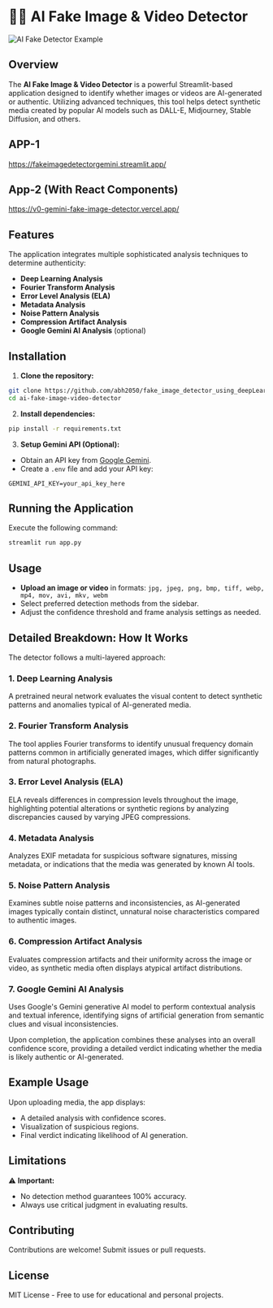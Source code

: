 # 🕵️‍♂️ AI Fake Image & Video Detector

![AI Fake Detector Example](https://www.fakeimagedetector.com/static/images/image-forensics.jpg)

## Overview

The **AI Fake Image & Video Detector** is a powerful Streamlit-based application designed to identify whether images or videos are AI-generated or authentic. Utilizing advanced techniques, this tool helps detect synthetic media created by popular AI models such as DALL-E, Midjourney, Stable Diffusion, and others.

## APP-1
https://fakeimagedetectorgemini.streamlit.app/

## App-2 (With React Components)
https://v0-gemini-fake-image-detector.vercel.app/

## Features

The application integrates multiple sophisticated analysis techniques to determine authenticity:

- **Deep Learning Analysis**
- **Fourier Transform Analysis**
- **Error Level Analysis (ELA)**
- **Metadata Analysis**
- **Noise Pattern Analysis**
- **Compression Artifact Analysis**
- **Google Gemini AI Analysis** (optional)

## Installation

1. **Clone the repository:**
```bash
git clone https://github.com/abh2050/fake_image_detector_using_deepLearning_Gemini_AI.git
cd ai-fake-image-video-detector
```

2. **Install dependencies:**
```bash
pip install -r requirements.txt
```

3. **Setup Gemini API (Optional):**
- Obtain an API key from [Google Gemini](https://makersuite.google.com/).
- Create a `.env` file and add your API key:
```
GEMINI_API_KEY=your_api_key_here
```

## Running the Application

Execute the following command:
```bash
streamlit run app.py
```

## Usage

- **Upload an image or video** in formats: `jpg, jpeg, png, bmp, tiff, webp, mp4, mov, avi, mkv, webm`
- Select preferred detection methods from the sidebar.
- Adjust the confidence threshold and frame analysis settings as needed.

## Detailed Breakdown: How It Works

The detector follows a multi-layered approach:

### 1. **Deep Learning Analysis**
A pretrained neural network evaluates the visual content to detect synthetic patterns and anomalies typical of AI-generated media.

### 2. **Fourier Transform Analysis**
The tool applies Fourier transforms to identify unusual frequency domain patterns common in artificially generated images, which differ significantly from natural photographs.

### 3. **Error Level Analysis (ELA)**
ELA reveals differences in compression levels throughout the image, highlighting potential alterations or synthetic regions by analyzing discrepancies caused by varying JPEG compressions.

### 4. **Metadata Analysis**
Analyzes EXIF metadata for suspicious software signatures, missing metadata, or indications that the media was generated by known AI tools.

### 5. **Noise Pattern Analysis**
Examines subtle noise patterns and inconsistencies, as AI-generated images typically contain distinct, unnatural noise characteristics compared to authentic images.

### 6. **Compression Artifact Analysis**
Evaluates compression artifacts and their uniformity across the image or video, as synthetic media often displays atypical artifact distributions.

### 7. **Google Gemini AI Analysis**
Uses Google's Gemini generative AI model to perform contextual analysis and textual inference, identifying signs of artificial generation from semantic clues and visual inconsistencies.

Upon completion, the application combines these analyses into an overall confidence score, providing a detailed verdict indicating whether the media is likely authentic or AI-generated.

## Example Usage

Upon uploading media, the app displays:
- A detailed analysis with confidence scores.
- Visualization of suspicious regions.
- Final verdict indicating likelihood of AI generation.

## Limitations

⚠️ **Important:**
- No detection method guarantees 100% accuracy.
- Always use critical judgment in evaluating results.

## Contributing

Contributions are welcome! Submit issues or pull requests.

## License

MIT License - Free to use for educational and personal projects.
